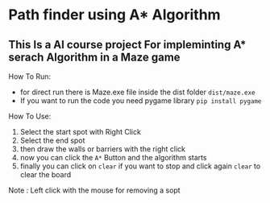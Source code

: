 # Path finder using A* Algorithm 

## This Is a AI course project For impleminting A* serach Algorithm in a Maze game 


How To Run:
- for direct run there is Maze.exe file inside the dist folder `dist/maze.exe`
- If you want to run the code you need pygame library `pip install pygame`

How To Use:
1. Select the start spot with Right Click
2. Select the end spot
3. then draw the walls or barriers with the right click
4. now you can click the `A*` Button and the algorithm starts
5. finally you can click on `clear` if you want to stop and click again `clear` to clear the board

Note : Left click with the mouse for removing a sopt
